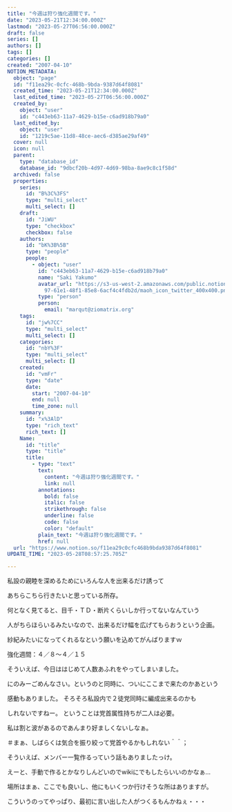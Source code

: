 ```yaml
---
title: "今週は狩り強化週間です。"
date: "2023-05-21T12:34:00.000Z"
lastmod: "2023-05-27T06:56:00.000Z"
draft: false
series: []
authors: []
tags: []
categories: []
created: "2007-04-10"
NOTION_METADATA:
  object: "page"
  id: "f11ea29c-0cfc-468b-9bda-9387d64f8081"
  created_time: "2023-05-21T12:34:00.000Z"
  last_edited_time: "2023-05-27T06:56:00.000Z"
  created_by:
    object: "user"
    id: "c443eb63-11a7-4629-b15e-c6ad918b79a0"
  last_edited_by:
    object: "user"
    id: "1219c5ae-11d8-48ce-aec6-d385ae29af49"
  cover: null
  icon: null
  parent:
    type: "database_id"
    database_id: "9dbcf20b-4d97-4d69-98ba-8ae9c8c1f58d"
  archived: false
  properties:
    series:
      id: "B%3C%3FS"
      type: "multi_select"
      multi_select: []
    draft:
      id: "JiWU"
      type: "checkbox"
      checkbox: false
    authors:
      id: "bK%3B%5B"
      type: "people"
      people:
        - object: "user"
          id: "c443eb63-11a7-4629-b15e-c6ad918b79a0"
          name: "Saki Yakumo"
          avatar_url: "https://s3-us-west-2.amazonaws.com/public.notion-static.com/3ad1c4\
            97-61e1-48f1-85e8-6acf4c4fdb2d/maoh_icon_twitter_400x400.png"
          type: "person"
          person:
            email: "marqut@ziomatrix.org"
    tags:
      id: "jw%7CC"
      type: "multi_select"
      multi_select: []
    categories:
      id: "nbY%3F"
      type: "multi_select"
      multi_select: []
    created:
      id: "vmFr"
      type: "date"
      date:
        start: "2007-04-10"
        end: null
        time_zone: null
    summary:
      id: "x%3AlD"
      type: "rich_text"
      rich_text: []
    Name:
      id: "title"
      type: "title"
      title:
        - type: "text"
          text:
            content: "今週は狩り強化週間です。"
            link: null
          annotations:
            bold: false
            italic: false
            strikethrough: false
            underline: false
            code: false
            color: "default"
          plain_text: "今週は狩り強化週間です。"
          href: null
  url: "https://www.notion.so/f11ea29c0cfc468b9bda9387d64f8081"
UPDATE_TIME: "2023-05-28T08:57:25.705Z"

---
```

<link rel="stylesheet" href="https://cdn.jsdelivr.net/npm/katex@0.16.2/dist/katex.min.css" integrity="sha384-bYdxxUwYipFNohQlHt0bjN/LCpueqWz13HufFEV1SUatKs1cm4L6fFgCi1jT643X" crossorigin="anonymous">


私設の親睦を深めるためにいろんな人を出来るだけ誘って


あちらこちら行きたいと思っている所存。


何となく見てると、目千・ＴＤ・断片くらいしか行ってないなんていう


人がちらほらいるみたいなので、出来るだけ幅を広げてもらおうという企画。


紗紀みたいになってくれるなという願いを込めてがんばりますｗ


強化週間：４／８～４／１５


そういえば、今日ははじめて人数あふれをやってしまいました。


にのみーごめんなさい。というのと同時に、ついにここまで来たのかあという


感動もありました。 そろそろ私設内で２徒党同時に編成出来るのかも


しれないですねー。 ということは党首属性持ちが二人は必要。


私は割と波があるのであんまり好ましくないしなぁ。


＃まぁ、しばらくは気合を振り絞って党首やるかもしれない＾＾；


そういえば、メンバー一覧作るっていう話もありましたっけ。


えーと、手動で作るとかなりしんどいのでwikiにでもしたらいいのかなぁ…


場所はまぁ、ここでも良いし、他にもいくつか行けそうな所はありますが。


こういうのってやっぱり、最初に言い出した人がつくるもんかねぇ・・・


